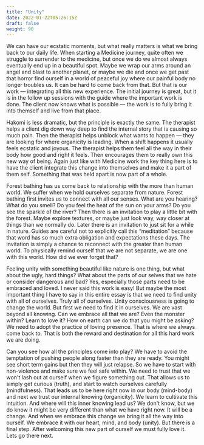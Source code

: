```yaml
---
title: "Unity"
date: 2022–01-22T05:26:15Z
draft: false
weight: 90
---
```

We can have our ecstatic moments, but what really matters is what we bring back to our daily life. When starting a Medicine journey, quite often we struggle to surrender to the medicine, but once we do we almost always eventually end up in a beautiful spot. Maybe we wrap our arms around an angel and blast to another planet, or maybe we die and once we get past that horror find ourself in a world of peaceful joy where our painful body no longer troubles us. It can be hard to come back from that. But that is our work — integrating all this new experience. The initial journey is great, but it is in the follow up sessions with the guide where the important work is done. The client now knows what is possible — the work is to fully bring it into themself and live from that place.  

Hakomi is less dramatic, but the principle is exactly the same. The therapist helps a client dig down way deep to find the internal story that is causing so much pain. Then the therapist helps unblock what wants to happen — they are looking for where organicity is leading.  When a shift happens it usually feels ecstatic and joyous. The therapist helps them feel all the way in their body how good and right it feels. Then encourages them to really own this new way of being. Again just like with Medicine work the key thing here is to have the client integrate this change into themselves and make it a part of them self. Something that was held apart is now part of a whole.

Forest bathing has us come back to relationship with the more than human world. We suffer when we hold ourselves separate from nature. Forest bathing first invites us to connect with all our senses. What are you hearing? What do you smell? Do you feel the heat of the sun on your arms? Do you see the sparkle of the river? Then there is an invitation to play a little bit with the forest. Maybe explore textures, or maybe just look way, way closer at things than we normally do. Later there is an invitation to just sit for a while in nature. Guides are careful not to explicitly call this “meditation” because that word has so much extra obligation and expectations these days. The invitation is simply a chance to reconnect with the greater than human world. To physically remind ourself that we are not separate, we are one with this world. How did we ever forget that?  

Feeling unity with something beautiful like nature is one thing, but what about the ugly, hard things?
What about the parts of our selves that we hate or consider dangerous and bad? Yes, especially those parts need to be embraced and loved. I never said this work is easy! But maybe the most important thing I have to say in this entire essay is that we need to find unity with all of ourselves. Truly all of ourselves. Unity consciousness is going to change the world. But first we need to find it in ourselves. We are vast beyond all knowing. Can we embrace all that we are? Even the monster within? Learn to love it? How on earth can we do that you might be asking? We need to adopt the practice of loving presence. That is where we always come back to. That is both the reward and destination for all this hard work we are doing.

Can you see how all the principles come into play? We have to avoid the temptation of pushing people along faster than they are ready. You might see short term gains but then they will just relapse. So we have to start with non-violence and make sure we feel safe within. We need to trust that we won't lash out at ourself when we figure something out. That allows us to simply get curious (truth), and start to watch ourselves carefully (mindfulness). That leads us to be here right now in our body (mind-body) and next we trust our internal knowing (organicity). We learn to cultivate this intuition. And where will this inner knowing lead us? We don't know, but we do know it might be very different than what we have right now. It will be a change. And when we embrace this change we bring it all the way into ourself.  We embrace it with our heart, mind, and body (unity). But there is a final step. After welcoming this new part of ourself we must fully love it. Lets go there next.